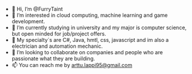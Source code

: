 - 👋 Hi, I’m @FurryTaint
- 👀 I’m interested in cloud computing, machine learning and game development.
- 🌱 I’m currently studying in university and my major is computer science, but open minded for job/project offers.
- 🌱 My specialty`s are C#, Java, hmtl, css, javascript and im also a electrician and automation mechanic.
- 💞️ I’m looking to collaborate on companies and people who are passionate what they are building.
- 📫 You can reach me by arttu.lappi95@gmail.com

<!---
FurryTaint/FurryTaint is a ✨ special ✨ repository because its `README.md` (this file) appears on your GitHub profile.
You can click the Preview link to take a look at your changes.
--->
